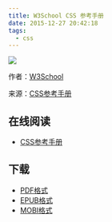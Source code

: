 ```yaml
---
title: W3School CSS 参考手册
date: 2015-12-27 20:42:18
tags:
  - css
---
```


![](https://ek8whxe.cloudimg.io/s/width/226/https://www.gitbook.com/cover/book/wizardforcel/w3school-css-ref.jpg)

作者：[W3School](http://www.w3cschool.cc)

来源：[CSS参考手册](http://www.w3cschool.cc/cssref/css-reference.html)

<!--more-->

## 在线阅读 ##

* [CSS参考手册](https://www.gitbook.com/book/wizardforcel/w3school-css-ref/details)

## 下载 ##

* [PDF格式](https://www.gitbook.com/download/pdf/book/wizardforcel/w3school-css-ref)
* [EPUB格式](https://www.gitbook.com/download/epub/book/wizardforcel/w3school-css-ref)
* [MOBI格式](https://www.gitbook.com/download/mobi/book/wizardforcel/w3school-css-ref)